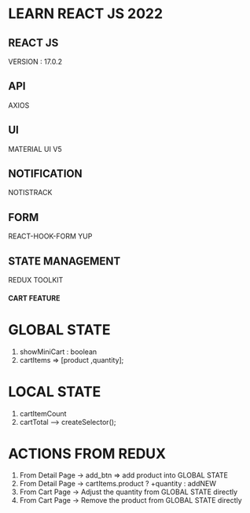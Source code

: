# LEARN REACT JS 2022

## REACT JS

VERSION : 17.0.2

## API

AXIOS

## UI

MATERIAL UI V5

## NOTIFICATION

NOTISTRACK

## FORM

REACT-HOOK-FORM
YUP

## STATE MANAGEMENT

REDUX TOOLKIT

#### CART FEATURE

# GLOBAL STATE

1. showMiniCart : boolean
2. cartItems => [product ,quantity];

# LOCAL STATE

1. cartItemCount
2. cartTotal --> createSelector();

# ACTIONS FROM REDUX

1. From Detail Page -> add_btn => add product into GLOBAL STATE
2. From Detail Page -> cartItems.product ? +quantity : addNEW
3. From Cart Page -> Adjust the quantity from GLOBAL STATE directly
4. From Cart Page -> Remove the product from GLOBAL STATE directly
